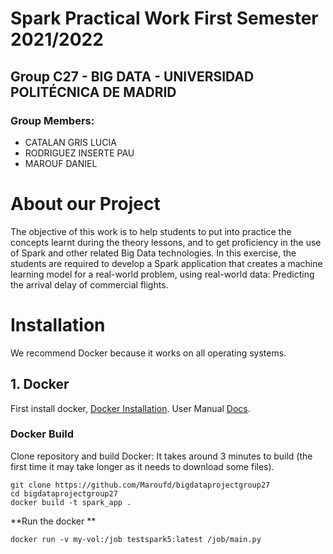 # Spark Practical Work First Semester 2021/2022
## Group C27 - BIG DATA - UNIVERSIDAD POLITÉCNICA DE MADRID

### Group Members:
 * CATALAN GRIS LUCIA
 * RODRIGUEZ INSERTE PAU
 * MAROUF DANIEL

# About our Project

The objective of this work is to help students to put into practice the concepts learnt during the
theory lessons, and to get proficiency in the use of Spark and other related Big Data
technologies. In this exercise, the students are required to develop a Spark application that
creates a machine learning model for a real-world problem, using real-world data: Predicting the
arrival delay of commercial flights.


# Installation
We recommend Docker because it works on all operating systems.

## 1.  Docker
First install docker, [Docker Installation](https://docs.docker.com/engine/install/).
User Manual [Docs](https://docs.docker.com/desktop/windows/).


### Docker Build
Clone repository and build Docker: It takes around 3 minutes to build (the first time it may take longer as it needs to download some files).
```
git clone https://github.com/Maroufd/bigdataprojectgroup27
cd bigdataprojectgroup27
docker build -t spark_app .
```
**Run the docker **
```
docker run -v my-vol:/job testspark5:latest /job/main.py
```
